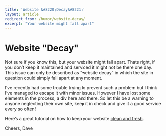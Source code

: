 ```yaml
---
title: 'Website &#8220;Decay&#8221;'
layout: article
redirect_from: /humor/website-decay/
excerpt: "Your website might fall apart"
---
```


# Website "Decay"

Not sure if you know this, but your website might fall apart. Thats right, if you don&#8217;t keep it maintained and serviced it might not be there one day. This issue can only be described as &#8220;website decay&#8221; in which the site in question could simply fall apart at any moment.

I&#8217;ve recently had some trouble trying to prevent such a problem but I think I&#8217;ve managed to escape it with minor issues. However I have lost some elements in the process, a div here and there. So let this be a warning to anyone neglecting their own site, keep it in check and give it a good service every so often!

Here&#8217;s a great tutorial on how to keep your website [clean and fresh][1].

Cheers, Dave

 [1]: https://www.youtube.com/watch?v=I8CTscW3dpI

 <style>
 @-webkit-keyframes falloffright {
   0% {
     -webkit-transform: translateY(0%) rotate(0deg);
     transform: translateY(0%) rotate(0deg);
   }  
   95% {
     -webkit-transform: translateY(0%) rotate(0deg);
     transform: translateY(0%) rotate(0deg);
   }
   98% {
     -webkit-transform: translateY(0%) rotate(-20deg);
     transform: translateY(0%) rotate(-20deg);
   }
   100% {
     -webkit-transform: translateY(1500px) rotate(-20deg);
     transform: translateY(1500px) rotate(-20deg);
   }
 }
 @keyframes falloffright {
   0% {
     -webkit-transform: translateY(0%) rotate(0deg);
     transform: translateY(0%) rotate(0deg);
   }
   95% {
     -webkit-transform: translateY(0%) rotate(0deg);
     transform: translateY(0%) rotate(0deg);
   }
   98% {
     -webkit-transform: translateY(0%) rotate(-20deg);
     transform: translateY(0%) rotate(-20deg);
   }
   100% {
     -webkit-transform: translateY(1500px) rotate(-20deg);
     transform: translateY(1500px) rotate(-20deg);
   }
 }
 @-webkit-keyframes falloffleft {
   0% {
     -webkit-transform: translateY(0%) rotate(0deg);
     transform: translateY(0%) rotate(0deg);
   }
   88% {
     -webkit-transform: translateY(0%) rotate(0deg);
     transform: translateY(0%) rotate(0deg);
   }
   90% {
     -webkit-transform: translateY(0%) rotate(6deg);
     transform: translateY(0%) rotate(6deg);    
   }
   96% {
     -webkit-transform: translateY(0%) rotate(6deg);
     transform: translateY(0%) rotate(6deg);
   }
   97% {
     -webkit-transform: translateY(0%) rotate(55deg);
     transform: translateY(0%) rotate(60deg);
   }
   100% {
     -webkit-transform: translateY(1500px) rotate(55deg);
     transform: translateY(1500px) rotate(55deg);
   }
 }
 @keyframes falloffleft {
   0% {
     -webkit-transform: translateY(0%) rotate(0deg);
     transform: translateY(0%) rotate(0deg);
   }
   88% {
     -webkit-transform: translateY(0%) rotate(0deg);
     transform: translateY(0%) rotate(0deg);
   }
   90% {
     -webkit-transform: translateY(0%) rotate(6deg);
     transform: translateY(0%) rotate(6deg);    
   }
   96% {
     -webkit-transform: translateY(0%) rotate(6deg);
     transform: translateY(0%) rotate(6deg);
   }
   97% {
     -webkit-transform: translateY(0%) rotate(55deg);
     transform: translateY(0%) rotate(55deg);
   }
   100% {
     -webkit-transform: translateY(1500px) rotate(55deg);
     transform: translateY(1500px) rotate(55deg);
   }
 }
 .main {
   -webkit-animation: 20s falloffleft ease;
   animation: 6s falloffleft ease;
   -webkit-transform-origin: top left;
   -ms-transform-origin: top left;
   transform-origin: top left;
   -webkit-animation-fill-mode: forwards;
 }
 .sidebar {
   -webkit-animation: 22s falloffright ease;
   animation: 7s falloffright ease;
   -webkit-transform-origin: top right;
   -ms-transform-origin: top right;
   transform-origin: top right;
   -webkit-animation-fill-mode: forwards;
 }
 </style>
